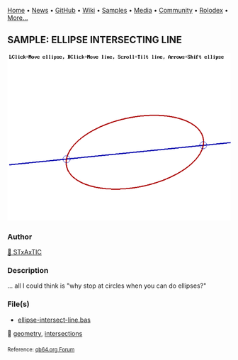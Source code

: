 [Home](https://qb64.com) • [News](../../news.md) • [GitHub](../../github.md) • [Wiki](../../wiki.md) • [Samples](../../samples.md) • [Media](../../media.md) • [Community](../../community.md) • [Rolodex](../../rolodex.md) • [More...](../../more.md)

## SAMPLE: ELLIPSE INTERSECTING LINE

![ellipse-intersect-line.png](img/ellipse-intersect-line.png)

### Author

[🐝 STxAxTIC](../stxaxtic.md) 

### Description

... all I could think is "why stop at circles when you can do ellipses?"

### File(s)

* [ellipse-intersect-line.bas](src/ellipse-intersect-line.bas)

🔗 [geometry](../geometry.md), [intersections](../intersections.md)


<sub>Reference: [qb64.org Forum](https://qb64forum.alephc.xyz/index.php?topic=2302.0) </sub>
